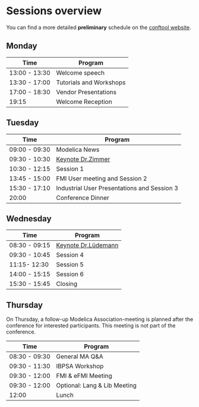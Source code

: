 # Sessions overview

You can find a more detailed **preliminary** schedule on the [conftool website](https://www.conftool.com/modelica2023/sessions.php).
## Monday

|Time|Program|
|---|---|
|13:00 - 13:30|Welcome speech|
|13:30 - 17:00|Tutorials and Workshops|
|17:00 - 18:30|Vendor Presentations|
|19:15| Welcome Reception  |


## Tuesday

|Time|Program|
|---|---|
|09:00 - 09:30| Modelica News |
|09:30 - 10:30| [Keynote Dr.Zimmer](KeynoteDZimmer) |
|10:30 - 12:15| Session 1 |
|13:45 - 15:00| FMI User meeting and Session 2 |
|15:30 - 17:10| Industrial User Presentations and Session 3  |
|20:00| Conference Dinner |

## Wednesday

|Time|Program|
|---|---|
|08:30 - 09:15| [Keynote Dr.Lüdemann](KeynoteBLuedemann.html) |
|09:30 - 10:45|Session 4|
|11:15- 12:30| Session 5 |
|14:00 - 15:15| Session 6 |
|15:30 - 15:45| Closing  |

## Thursday

On Thursday, a follow-up Modelica Association-meeting is planned after the conference for interested participants. This meeting is not part of the conference.

|Time|Program|
|---|---|
|08:30 - 09:30| General MA Q&A|
|09:30 - 11:30| IBPSA Workshop |
|09:30 - 12:00|FMI & eFMI Meeting|
|09:30 - 12:00| Optional: Lang & Lib Meeting |
|12:00| Lunch |
